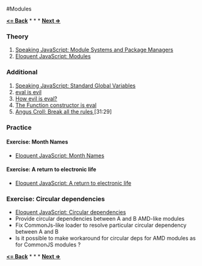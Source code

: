 #Modules

**[<= Back](../08-regexp/regexp.md)**		*	*	*	**[Next =>](../10-project-egg/project-egg.md)**

### Theory

1. [Speaking JavaScript: Module Systems and Package Managers](http://speakingjs.com/es5/ch31.html)
1. [Eloquent JavaScript: Modules](http://eloquentjavascript.net/10_modules.html)

### Additional

1. [Speaking JavaScript: Standard Global Variables](http://speakingjs.com/es5/ch23.html)
1. [eval is evil](http://jslinterrors.com/eval-is-evil)
1. [How evil is eval?](https://javascriptweblog.wordpress.com/2010/04/19/how-evil-is-eval/)
1. [The Function constructor is eval](http://jslinterrors.com/the-function-constructor-is-eval/)
1. [Angus Croll: Break all the rules ](https://www.youtube.com/watch?v=MFtijdklZDo) [31:29]

### Practice

#### Exercise: Month Names

* [Eloquent JavaScript: Month Names](http://eloquentjavascript.net/10_modules.html#h_Ft63zbY95i)

#### Exercise: A return to electronic life

* [Eloquent JavaScript: A return to electronic life](http://eloquentjavascript.net/10_modules.html#h_3j/KaVGNV2)

### Exercise: Circular dependencies

* [Eloquent JavaScript: Circular dependencies](http://eloquentjavascript.net/10_modules.html#h_E/zWqBFdy8)
* Provide circular dependencies  between A and B AMD-like modules
* Fix CommonJs-like loader to resolve particular circular dependency between A and B
* Is it possible to make workaround for circular deps for AMD modules as for CommonJS modules ?

**[<= Back](../08-regexp/regexp.md)**		*	*	*	**[Next =>](../10-project-egg/project-egg.md)**
